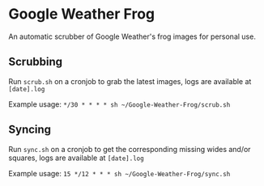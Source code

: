 # Google Weather Frog
An automatic scrubber of Google Weather's frog images for personal use.

## Scrubbing
Run `scrub.sh` on a cronjob to grab the latest images, logs are available at `[date].log`

Example usage: `*/30 * * * * sh ~/Google-Weather-Frog/scrub.sh`

## Syncing
Run `sync.sh` on a cronjob to get the corresponding missing wides and/or squares, logs are available at `[date].log`

Example usage: `15 */12 * * * sh ~/Google-Weather-Frog/sync.sh`
